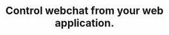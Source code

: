 ---
title: Control webchat from your web application.
deprecated: false
hidden: true
metadata:
  robots: index
---